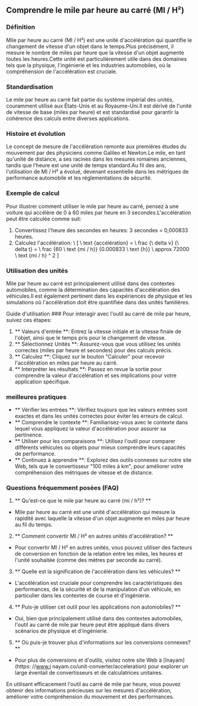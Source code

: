 ## Comprendre le mile par heure au carré (MI / H²)

### Définition
Mile par heure au carré (MI / H²) est une unité d'accélération qui quantifie le changement de vitesse d'un objet dans le temps.Plus précisément, il mesure le nombre de miles par heure que la vitesse d'un objet augmente toutes les heures.Cette unité est particulièrement utile dans des domaines tels que la physique, l'ingénierie et les industries automobiles, où la compréhension de l'accélération est cruciale.

### Standardisation
Le mile par heure au carré fait partie du système impérial des unités, couramment utilisé aux États-Unis et au Royaume-Uni.Il est dérivé de l'unité de vitesse de base (miles par heure) et est standardisé pour garantir la cohérence des calculs entre diverses applications.

### Histoire et évolution
Le concept de mesure de l'accélération remonte aux premières études du mouvement par des physiciens comme Galileo et Newton.Le mile, en tant qu'unité de distance, a ses racines dans les mesures romaines anciennes, tandis que l'heure est une unité de temps standard.Au fil des ans, l'utilisation de MI / H² a évolué, devenant essentielle dans les métriques de performance automobile et les réglementations de sécurité.

### Exemple de calcul
Pour illustrer comment utiliser le mile par heure au carré, pensez à une voiture qui accélère de 0 à 60 miles par heure en 3 secondes.L'accélération peut être calculée comme suit:

1. Convertissez l'heure des secondes en heures: 3 secondes = 0,000833 heures.
2. Calculez l'accélération:
\ [
\ text {accélération} = \ frac {\ delta v} {\ delta t} = \ frac {60 \ text {mi / h}} {0.000833 \ text {h}} \ approx 72000 \ text {mi / h} ^ 2
\]

### Utilisation des unités
Mile par heure au carré est principalement utilisé dans des contextes automobiles, comme la détermination des capacités d'accélération des véhicules.Il est également pertinent dans les expériences de physique et les simulations où l'accélération doit être quantifiée dans des unités familières.

Guide d'utilisation ###
Pour interagir avec l'outil au carré de mile par heure, suivez ces étapes:

1. ** Valeurs d'entrée **: Entrez la vitesse initiale et la vitesse finale de l'objet, ainsi que le temps pris pour le changement de vitesse.
2. ** Sélectionnez Unités **: Assurez-vous que vous utilisez les unités correctes (miles par heure et secondes) pour des calculs précis.
3. ** Calculez **: Cliquez sur le bouton "Calculer" pour recevoir l'accélération en miles par heure au carré.
4. ** Interpréter les résultats **: Passez en revue la sortie pour comprendre la valeur d'accélération et ses implications pour votre application spécifique.

### meilleures pratiques
- ** Vérifier les entrées **: Vérifiez toujours que les valeurs entrées sont exactes et dans les unités correctes pour éviter les erreurs de calcul.
- ** Comprendre le contexte **: Familiarisez-vous avec le contexte dans lequel vous appliquez la valeur d'accélération pour assurer sa pertinence.
- ** Utiliser pour les comparaisons **: Utilisez l'outil pour comparer différents véhicules ou objets pour mieux comprendre leurs capacités de performance.
- ** Continuez à apprendre **: Explorez des outils connexes sur notre site Web, tels que le convertisseur "100 miles à km", pour améliorer votre compréhension des métriques de vitesse et de distance.

### Questions fréquemment posées (FAQ)

1. ** Qu'est-ce que le mile par heure au carré (mi / h²)? **
- Mile par heure au carré est une unité d'accélération qui mesure la rapidité avec laquelle la vitesse d'un objet augmente en miles par heure au fil du temps.

2. ** Comment convertir MI / H² en autres unités d'accélération? **
- Pour convertir MI / H² en autres unités, vous pouvez utiliser des facteurs de conversion en fonction de la relation entre les miles, les heures et l'unité souhaitée (comme des mètres par seconde au carré).

3. ** Quelle est la signification de l'accélération dans les véhicules? **
- L'accélération est cruciale pour comprendre les caractéristiques des performances, de la sécurité et de la manipulation d'un véhicule, en particulier dans les contextes de course et d'ingénierie.

4. ** Puis-je utiliser cet outil pour les applications non automobiles? **
- Oui, bien que principalement utilisé dans des contextes automobiles, l'outil au carré de mile par heure peut être appliqué dans divers scénarios de physique et d'ingénierie.

5. ** Où puis-je trouver plus d'informations sur les conversions connexes? **
- Pour plus de conversions et d'outils, visitez notre site Web à [Inayam] (https: //www.i nayam.co/unit-converter/acceleration) pour explorer un large éventail de convertisseurs et de calculatrices unitaires.

En utilisant efficacement l'outil au carré de mile par heure, vous pouvez obtenir des informations précieuses sur les mesures d'accélération, améliorer votre compréhension du mouvement et des performances.